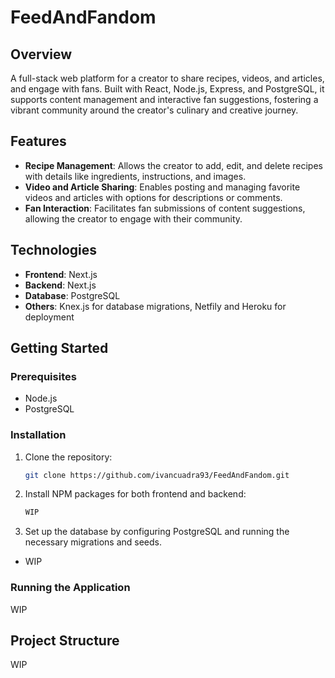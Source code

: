 # FeedAndFandom

## Overview

A full-stack web platform for a creator to share recipes, videos, and articles, and engage with fans. Built with React, Node.js, Express, and PostgreSQL, it supports content management and interactive fan suggestions, fostering a vibrant community around the creator's culinary and creative journey.

## Features

- **Recipe Management**: Allows the creator to add, edit, and delete recipes with details like ingredients, instructions, and images.
- **Video and Article Sharing**: Enables posting and managing favorite videos and articles with options for descriptions or comments.
- **Fan Interaction**: Facilitates fan submissions of content suggestions, allowing the creator to engage with their community.

## Technologies

- **Frontend**: Next.js
- **Backend**: Next.js
- **Database**: PostgreSQL
- **Others**: Knex.js for database migrations, Netfily and Heroku for deployment

## Getting Started

### Prerequisites

- Node.js
- PostgreSQL

### Installation

1. Clone the repository:
   ```sh
   git clone https://github.com/ivancuadra93/FeedAndFandom.git
   ```
2. Install NPM packages for both frontend and backend:
    ``` sh
    WIP
    ```
3. Set up the database by configuring PostgreSQL and running the necessary migrations and seeds.
  - WIP
  
### Running the Application

WIP

## Project Structure

WIP

